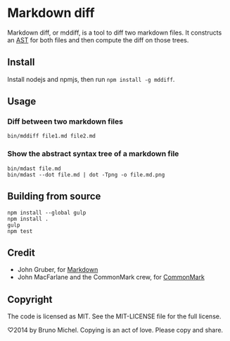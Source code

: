 Markdown diff
=============

Markdown diff, or mddiff, is a tool to diff two markdown files. It constructs
an [AST](http://en.wikipedia.org/wiki/Abstract_syntax_tree) for both files and
then compute the diff on those trees.

Install
-------

Install nodejs and npmjs, then run `npm install -g mddiff`.

Usage
-----

### Diff between two markdown files

```
bin/mddiff file1.md file2.md
```

### Show the abstract syntax tree of a markdown file

```
bin/mdast file.md
bin/mdast --dot file.md | dot -Tpng -o file.md.png
```

Building from source
--------------------

```
npm install --global gulp
npm install .
gulp
npm test
```

Credit
------

* John Gruber, for [Markdown](http://daringfireball.net/projects/markdown/)
* John MacFarlane and the CommonMark crew, for [CommonMark](http://commonmark.org/)

Copyright
---------

The code is licensed as MIT. See the MIT-LICENSE file for the full license.

♡2014 by Bruno Michel. Copying is an act of love. Please copy and share.
